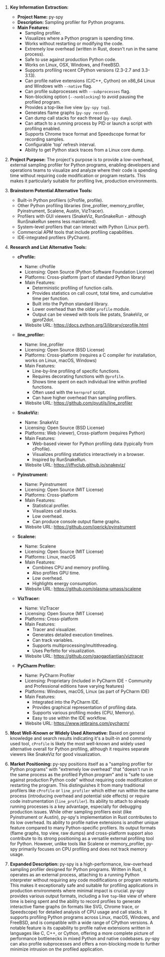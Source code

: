 1.  **Key Information Extraction:**
    *   **Project Name:** py-spy
    *   **Description:** Sampling profiler for Python programs.
    *   **Main Features:**
        *   Sampling profiler.
        *   Visualizes where a Python program is spending time.
        *   Works without restarting or modifying the code.
        *   Extremely low overhead (written in Rust, doesn't run in the same process).
        *   Safe to use against production Python code.
        *   Works on Linux, OSX, Windows, and FreeBSD.
        *   Supports profiling recent CPython versions (2.3-2.7 and 3.3-3.13).
        *   Can profile native extensions (C/C++, Cython) on x86_64 Linux and Windows with `--native` flag.
        *   Can profile subprocesses with `--subprocesses` flag.
        *   Non-blocking option (`--nonblocking`) to avoid pausing the profiled program.
        *   Provides a top-like live view (`py-spy top`).
        *   Generates flame graphs (`py-spy record`).
        *   Can dump call stacks for each thread (`py-spy dump`).
        *   Can attach to a running process by PID or launch a script with profiling enabled.
        *   Supports Chrome trace format and Speedscope format for recording samples.
        *   Configurable 'top' refresh interval.
        *   Ability to get Python stack traces from a Linux core dump.

2.  **Project Purpose:**
    The project's purpose is to provide a low-overhead, external sampling profiler for Python programs, enabling developers and operations teams to visualize and analyze where their code is spending time without requiring code modification or program restarts. This makes it particularly suitable for profiling live, production environments.

3.  **Brainstorm Potential Alternative Tools:**
    *   Built-in Python profilers (cProfile, profile).
    *   Other Python profiling libraries (line_profiler, memory_profiler, Pyinstrument, Scalene, Austin, VizTracer).
    *   Profilers with GUI viewers (SnakeViz, RunSnakeRun - although RunSnakeRun seems less maintained).
    *   System-level profilers that can interact with Python (Linux perf).
    *   Commercial APM tools that include profiling capabilities.
    *   IDE-integrated profilers (PyCharm).

4.  **Research and List Alternative Tools:**

    *   **cProfile:**
        *   Name: cProfile
        *   Licensing: Open Source (Python Software Foundation License)
        *   Platforms: Cross-platform (part of standard Python library)
        *   Main Features:
            *   Deterministic profiling of function calls.
            *   Provides statistics on call count, total time, and cumulative time per function.
            *   Built into the Python standard library.
            *   Lower overhead than the older `profile` module.
            *   Output can be viewed with tools like pstats, SnakeViz, or gprof2dot.
        *   Website URL: https://docs.python.org/3/library/cprofile.html

    *   **line_profiler:**
        *   Name: line_profiler
        *   Licensing: Open Source (BSD License)
        *   Platforms: Cross-platform (requires a C compiler for installation, works on Linux, macOS, Windows)
        *   Main Features:
            *   Line-by-line profiling of specific functions.
            *   Requires decorating functions with `@profile`.
            *   Shows time spent on each individual line within profiled functions.
            *   Often used with the `kernprof` script.
            *   Can have higher overhead than sampling profilers.
        *   Website URL: https://github.com/pyutils/line_profiler

    *   **SnakeViz:**
        *   Name: SnakeViz
        *   Licensing: Open Source (BSD License)
        *   Platforms: Web (viewer), Cross-platform (requires Python)
        *   Main Features:
            *   Web-based viewer for Python profiling data (typically from cProfile).
            *   Visualizes profiling statistics interactively in a browser.
            *   Inspired by RunSnakeRun.
        *   Website URL: https://jiffyclub.github.io/snakeviz/

    *   **Pyinstrument:**
        *   Name: Pyinstrument
        *   Licensing: Open Source (MIT License)
        *   Platforms: Cross-platform
        *   Main Features:
            *   Statistical profiler.
            *   Visualizes call stacks.
            *   Low overhead.
            *   Can produce console output flame graphs.
        *   Website URL: https://github.com/joerick/pyinstrument

    *   **Scalene:**
        *   Name: Scalene
        *   Licensing: Open Source (MIT License)
        *   Platforms: Linux, macOS
        *   Main Features:
            *   Combines CPU and memory profiling.
            *   Also profiles GPU time.
            *   Low overhead.
            *   Highlights energy consumption.
        *   Website URL: https://github.com/plasma-umass/scalene

    *   **VizTracer:**
        *   Name: VizTracer
        *   Licensing: Open Source (MIT License)
        *   Platforms: Cross-platform
        *   Main Features:
            *   Tracer and visualizer.
            *   Generates detailed execution timelines.
            *   Can track variables.
            *   Supports multiprocessing/multithreading.
            *   Uses Perfetto for visualization.
        *   Website URL: https://github.com/gaogaotiantian/viztracer

    *   **PyCharm Profiler:**
        *   Name: PyCharm Profiler
        *   Licensing: Proprietary (included in PyCharm IDE - Community and Professional editions have varying features)
        *   Platforms: Windows, macOS, Linux (as part of PyCharm IDE)
        *   Main Features:
            *   Integrated into the PyCharm IDE.
            *   Provides graphical representation of profiling data.
            *   Supports various profiling modes (CPU, Memory).
            *   Easy to use within the IDE workflow.
        *   Website URL: https://www.jetbrains.com/pycharm/

5.  **Most Well-Known or Widely Used Alternative:**
    Based on general knowledge and search results indicating it's a built-in and commonly used tool, `cProfile` is likely the most well-known and widely used alternative overall for Python profiling, although it requires separate viewers like SnakeViz for good visualization.

6.  **Market Positioning:**
    py-spy positions itself as a "sampling profiler for Python programs" with "extremely low overhead" that "doesn't run in the same process as the profiled Python program" and is "safe to use against production Python code" without requiring code modification or restarting the program. This distinguishes it from many traditional profilers like `cProfile` or `line_profiler` which either run within the same process (introducing overhead and potential side effects) or require code instrumentation (`line_profiler`). Its ability to attach to already running processes is a key advantage, especially for debugging production issues. While other sampling profilers exist (like Pyinstrument or Austin), py-spy's implementation in Rust contributes to its low overhead. Its ability to profile native extensions is another unique feature compared to many Python-specific profilers. Its output formats (flame graphs, top view, raw dumps) and cross-platform support also contribute to its strong positioning as a versatile external profiling tool for Python. However, unlike tools like Scalene or memory_profiler, py-spy primarily focuses on CPU profiling and does not track memory usage.

7.  **Expanded Description:**
    py-spy is a high-performance, low-overhead sampling profiler designed for Python programs. Written in Rust, it operates as an external process, attaching to a running Python interpreter without requiring any code modifications or program restarts. This makes it exceptionally safe and suitable for profiling applications in production environments where minimal impact is crucial. py-spy provides various output formats, including a live `top`-like view of where time is being spent and the ability to record profiles to generate interactive flame graphs (in formats like SVG, Chrome trace, or Speedscope) for detailed analysis of CPU usage and call stacks. It supports profiling Python programs across Linux, macOS, Windows, and FreeBSD, and is compatible with a wide range of CPython versions. A notable feature is its capability to profile native extensions written in languages like C, C++, or Cython, offering a more complete picture of performance bottlenecks in mixed Python and native codebases. py-spy can also profile subprocesses and offers a non-blocking mode to further minimize intrusion on the profiled application.